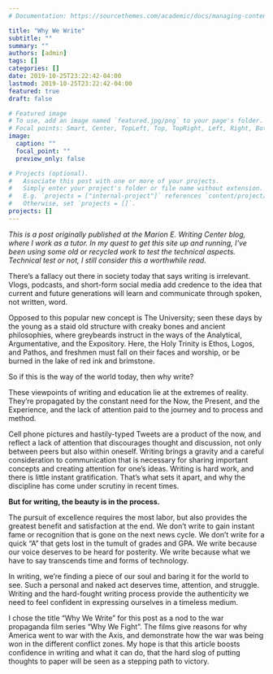 ```yaml
---
# Documentation: https://sourcethemes.com/academic/docs/managing-content/

title: "Why We Write"
subtitle: ""
summary: ""
authors: [admin]
tags: []
categories: []
date: 2019-10-25T23:22:42-04:00
lastmod: 2019-10-25T23:22:42-04:00
featured: true
draft: false

# Featured image
# To use, add an image named `featured.jpg/png` to your page's folder.
# Focal points: Smart, Center, TopLeft, Top, TopRight, Left, Right, BottomLeft, Bottom, BottomRight.
image:
  caption: ""
  focal_point: ""
  preview_only: false

# Projects (optional).
#   Associate this post with one or more of your projects.
#   Simply enter your project's folder or file name without extension.
#   E.g. `projects = ["internal-project"]` references `content/project/deep-learning/index.md`.
#   Otherwise, set `projects = []`.
projects: []
---
```

<p><em>This is a post originally published at the Marion E. Writing Center blog, where I work as a tutor. In my quest to get this site up and running, I've been using some old or recycled work to test the technical aspects. Technical test or not, I still consider this a worthwhile read.</em></p>

<p>There’s a fallacy out there in society today that says writing is irrelevant. Vlogs, podcasts, and short-form social media add credence to the idea that current and future generations will learn and communicate through spoken, not written, word.</p> 

<p>Opposed to this popular new concept is The University; seen these days by the young as a staid old structure with creaky bones and ancient philosophies, where greybeards instruct in the ways of the Analytical, Argumentative, and the Expository. Here, the Holy Trinity is Ethos, Logos, and Pathos, and freshmen must fall on their faces and worship, or be burned in the lake of red ink and brimstone.</p> 

<p>So if this is the way of the world today, then why write?</p> 

<p>These viewpoints of writing and education lie at the extremes of reality. They’re propagated by the constant need for the Now, the Present, and the Experience, and the lack of attention paid to the journey and to process and method.</p> 

<p>Cell phone pictures and hastily-typed Tweets are a product of the now, and reflect a lack of attention that discourages thought and discussion, not only between peers but also within oneself. Writing brings a gravity and a careful consideration to communication that is necessary for sharing important concepts and creating attention for one’s ideas. Writing is hard work, and there is little instant gratification. That’s what sets it apart, and why the discipline has come under scrutiny in recent times.</p> 

<p><strong>But for writing, the beauty is in the process.</strong></p> 

<p>The pursuit of excellence requires the most labor, but also provides the greatest benefit and satisfaction at the end. We don’t write to gain instant fame or recognition that is gone on the next news cycle. We don’t write for a quick “A” that gets lost in the tumult of grades and GPA. We write because our voice deserves to be heard for posterity. We write because what we have to say transcends time and forms of technology.</p> 

<p>In writing, we’re finding a piece of our soul and baring it for the world to see. Such a personal and naked act deserves time, attention, and struggle. Writing and the hard-fought writing process provide the authenticity we need to feel confident in expressing ourselves in a timeless medium.</p> 

<p>I chose the title “Why We Write” for this post as a nod to the war propaganda film series “Why We Fight”. The films give reasons for why America went to war with the Axis, and demonstrate how the war was being won in the different conflict zones. My hope is that this article boosts confidence in writing and what it can do, that the hard slog of putting thoughts to paper will be seen as a stepping path to victory.</p>  
